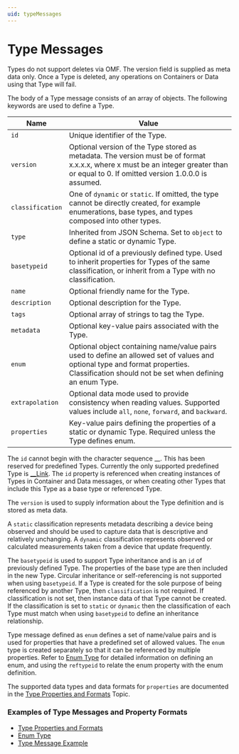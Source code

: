 ```yaml
---
uid: typeMessages
---
```


# Type Messages


Types do not support deletes via OMF. The version field is supplied as meta data only. 
Once a Type is deleted, any operations on Containers or Data using that Type will fail.

The body of a Type message consists of an array of objects. The following keywords are used to define a Type.

| Name | Value |
| --- | --- |
| `id` | Unique identifier of the Type. |
| `version` | Optional version of the Type stored as metadata. The version must be of format x.x.x.x, where x must be an integer greater than or equal to 0. If omitted version 1.0.0.0 is assumed. |
| `classification` | One of `dynamic` or `static`. If omitted, the type cannot be directly created, for example enumerations, base types, and types composed into other types. |
| `type` | Inherited from JSON Schema. Set to `object` to define a static or dynamic Type. |
| `basetypeid` | Optional id of a previously defined type. Used to inherit properties for Types of the same classification, or inherit from a Type with no classification. |
| `name` | Optional friendly name for the Type. |
| `description` | Optional description for the Type. |
| `tags` | Optional array of strings to tag the Type. |
| `metadata` | Optional key-value pairs associated with the Type. |
| `enum` | Optional object containing name/value pairs used to define an allowed set of values and optional type and format properties. Classification should not be set when defining an enum Type. |
| `extrapolation` | Optional data mode used to provide consistency when reading values. Supported values include `all`, `none`, `forward`, and `backward`. |
| `properties` | Key-value pairs defining the properties of a static or dynamic Type. Required unless the Type defines enum. |

The `id` cannot begin with the character sequence __. This has been reserved for predefined Types. Currently the only supported predefined Type 
is [__Link](xref:linkType). The `id` property is referenced when creating instances of Types in Container and Data messages, or when 
creating other Types that include this Type as a base type or referenced Type.

The `version` is used to supply information about the Type definition and is stored as meta data. 

A `static` classification represents metadata describing a device being observed and should be used to capture data that is descriptive and
relatively unchanging. A `dynamic` classification represents observed or calculated measurements taken from a device that update frequently. 

The `basetypeid` is used to support Type inheritance and is an `id` of previously defined Type. The properties of the base type are then included in the new Type. Circular inheritance or self-referencing is not supported when using `basetypeid`. 
If a Type is created for the sole purpose of being referenced by another Type, then `classification` is not required. If classification is not set, then instance data of that Type cannot be created.
If the classification is set to `static` or `dynamic` then the classification of each Type must match when using `basetypeid` to define an inheritance relationship.

Type message defined as `enum` defines a set of name/value pairs and is used for properties that have a predefined set of allowed values. 
The `enum` type is created separately so that it can be referenced by multiple properties. Refer to [Enum Type](xref:enumType) for detailed information on defining an enum, and using the `reftypeid` to relate the enum property with the enum definition.

The supported data types and data formats for `properties` are documented in the [Type Properties and Formats](xref:typePropertiesAndFormats) Topic. 

### Examples of Type Messages and Property Formats

   - [Type Properties and Formats](xref:typePropertiesAndFormats)
   - [Enum Type](xref:enumType)
   - [Type Message Example](xref:typeExample)

